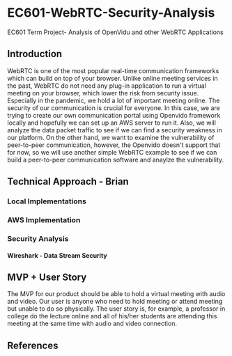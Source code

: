 # EC601-WebRTC-Security-Analysis
EC601 Term Project- Analysis of OpenVidu and other WebRTC Applications

## Introduction
WebRTC is one of the most popular real-time communication frameworks which can build on top of your browser. Unlike online meeting services in the past, WebRTC do not need any plug-in application to run a virtual meeting on your browser, which lower the risk from security issue. Especially in the pandemic, we hold a lot of important meeting online. The security of our communication is crucial for everyone. In this case, we are trying to create our own communication portal using Openvido framework locally and hopefully we can set up an AWS server to run it. Also, we will analyze the data packet traffic to see if we can find a security weakness in our platform. On the other hand, we want to examine the vulnerability of peer-to-peer communication, however, the Openvido doesn't support that for now, so we will use another simple WebRTC example to see if we can build a peer-to-peer communication software and anaylze the vulnerability.
## Technical Approach - Brian 

### Local Implementations

### AWS Implementation

### Security Analysis

#### Wireshark - Data Stream Security

####


## MVP + User Story 
The MVP for our product should be able to hold a virtual meeting with audio and video. 
Our user is anyone who need to hold meeting or attend meeting but unable to do so physically.
The user story is, for example, a professor in college do the lecture online and all of his/her students are attending this meeting at the same time with audio and video connection.
## References

